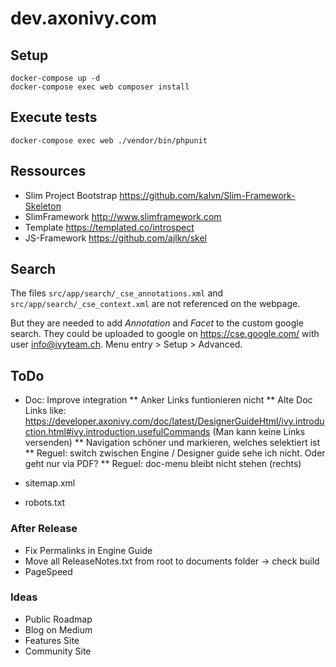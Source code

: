 # dev.axonivy.com

## Setup
	docker-compose up -d
	docker-compose exec web composer install

## Execute tests
	docker-compose exec web ./vendor/bin/phpunit

## Ressources
* Slim Project Bootstrap <https://github.com/kalvn/Slim-Framework-Skeleton>
* SlimFramework <http://www.slimframework.com>
* Template <https://templated.co/introspect>
* JS-Framework <https://github.com/ajlkn/skel>

## Search
The files `src/app/search/_cse_annotations.xml` and `src/app/search/_cse_context.xml` are not referenced on the webpage.

But they are needed to add _Annotation_ and _Facet_  to the custom google search.
They could be uploaded to google on <https://cse.google.com/> with user info@ivyteam.ch.
Menu entry > Setup > Advanced.

## ToDo

* Doc: Improve integration
** Anker Links funtionieren nicht
** Alte Doc Links like: https://developer.axonivy.com/doc/latest/DesignerGuideHtml/ivy.introduction.html#ivy.introduction.usefulCommands (Man kann keine Links versenden)
** Navigation schöner und markieren, welches selektiert ist
** Reguel: switch zwischen Engine / Designer guide sehe ich nicht. Oder geht nur via PDF?
** Reguel: doc-menu bleibt nicht stehen (rechts)

* sitemap.xml
* robots.txt

### After Release
* Fix Permalinks in Engine Guide
* Move all ReleaseNotes.txt from root to documents folder -> check build
* PageSpeed

### Ideas
* Public Roadmap
* Blog on Medium
* Features Site
* Community Site
